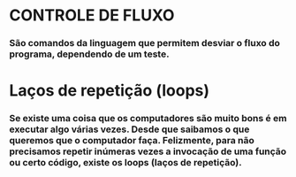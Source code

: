# CONTROLE DE FLUXO 
### São comandos da linguagem que permitem desviar o fluxo do programa, dependendo de um teste.
# Laços de repetição (loops)
### Se existe uma coisa que os computadores são muito bons é em executar algo várias vezes. Desde que saibamos o que queremos que o computador faça. Felizmente, para não precisamos repetir inúmeras vezes a invocação de uma função ou certo código, existe os loops (laços de repetição).